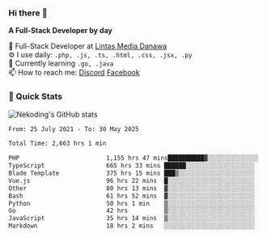 ### Hi there 👋

**A Full-Stack Developer by day**

🔭 Full-Stack Developer at [Lintas Media Danawa](https://www.lintasmediadanawa.com/)  
⚙️ I use daily: `.php, .js, .ts, .html, .css, .jsx, .py`  
🌱 Currently learning `.go, .java`  
📫 How to reach me: [Discord](https://discordapp.com/users/984448732999327766)  [Facebook](https://fb.me/tyvandi)  

### 🚀 Quick Stats  

![Nekoding's GitHub stats](https://github-readme-stats.vercel.app/api?username=nekoding&show_icons=true)

<!--START_SECTION:waka-->

```txt
From: 25 July 2021 - To: 30 May 2025

Total Time: 2,663 hrs 1 min

PHP                        1,155 hrs 47 mins██████████▓░░░░░░░░░░░░░░   42.13 %
TypeScript                 665 hrs 33 mins ██████░░░░░░░░░░░░░░░░░░░   24.26 %
Blade Template             375 hrs 15 mins ███▒░░░░░░░░░░░░░░░░░░░░░   13.68 %
Vue.js                     96 hrs 22 mins  █░░░░░░░░░░░░░░░░░░░░░░░░   03.51 %
Other                      80 hrs 13 mins  ▓░░░░░░░░░░░░░░░░░░░░░░░░   02.92 %
Bash                       61 hrs 52 mins  ▓░░░░░░░░░░░░░░░░░░░░░░░░   02.26 %
Python                     50 hrs 1 min    ▒░░░░░░░░░░░░░░░░░░░░░░░░   01.82 %
Go                         42 hrs          ▒░░░░░░░░░░░░░░░░░░░░░░░░   01.53 %
JavaScript                 35 hrs 14 mins  ▒░░░░░░░░░░░░░░░░░░░░░░░░   01.28 %
Markdown                   18 hrs 2 mins   ░░░░░░░░░░░░░░░░░░░░░░░░░   00.66 %
```

<!--END_SECTION:waka-->

<!--
**nekoding/nekoding** is a ✨ _special_ ✨ repository because its `README.md` (this file) appears on your GitHub profile.

Here are some ideas to get you started:

- 🔭 I’m currently working on ...
- 🌱 I’m currently learning ...
- 👯 I’m looking to collaborate on ...
- 🤔 I’m looking for help with ...
- 💬 Ask me about ...
- 📫 How to reach me: ...
- 😄 Pronouns: ...
- ⚡ Fun fact: ...
-->
